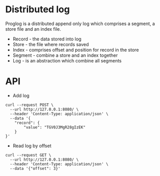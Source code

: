 # Distributed log

Proglog is a distributed append only log which comprises a segment, a store file and an index file.

- Record - the data stored into log
- Store - the file where records saved
- Index - comprises offset and position for record in the store
- Segment - combine a store and an index together
- Log - is an abstraction which combine all segments


# API

- Add log
```
curl --request POST \
  --url http://127.0.0.1:8080/ \
  --header 'Content-Type: application/json' \
  --data '{
	"record": {
		"value": "TGV0J3MgR28gIzEK"
	}
}'
```

- Read log by offset
```
curl --request GET \
  --url http://127.0.0.1:8080/ \
  --header 'Content-Type: application/json' \
  --data '{"offset": 3}'
```
